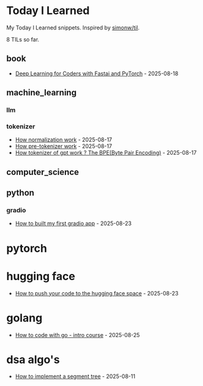 # Today I Learned

My Today I Learned snippets. Inspired by [simonw/til](https://github.com/simonw/til).

8 TILs so far. 

## book

- [Deep Learning for Coders with Fastai and PyTorch](https://course.fast.ai/Resources/book.html) - 2025-08-18

## machine_learning

### llm

### tokenizer

- [How normalization work](https://github.com/nathbns/til/blob/main/tokenizer/normalization.md) - 2025-08-17
- [How pre-tokenizer work](https://github.com/nathbns/til/blob/main/tokenizer/pre_tokenizer.md) - 2025-08-17
- [How tokenizer of gpt work ? The BPE(Byte Pair Encoding)](https://github.com/nathbns/til/blob/main/tokenizer/bpe.md) - 2025-08-17

## computer_science

## python

### gradio

- [How to built my first gradio app](https://www.gradio.app/) - 2025-08-23

# pytorch

# hugging face

- [How to push your code to the hugging face space](https://dev.to/koolkamalkishor/how-to-upload-your-project-to-hugging-face-spaces-a-beginners-step-by-step-guide-1pkn) - 2025-08-23

# golang

- [How to code with go - intro course](https://gobyexample.com/) - 2025-08-25

# dsa algo's

- [How to implement a segment tree](https://github.com/nathbns/til/blob/main/dsa_algos/segment_tree.md) - 2025-08-11

